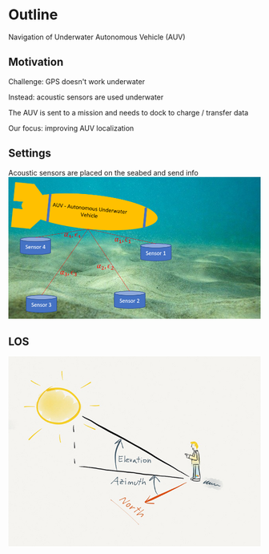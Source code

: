 # Outline
Navigation of Underwater Autonomous Vehicle (AUV)
## Motivation
Challenge: GPS doesn't work underwater

Instead: acoustic sensors are used underwater

The AUV is sent to a mission and needs to dock to charge / transfer data

Our focus: improving AUV localization
## Settings
Acoustic sensors are placed on the seabed and send info
![AUV with beacons](images/intro.png)

## LOS
![Line of Sight](images/azimuth-elevation.jpg)
